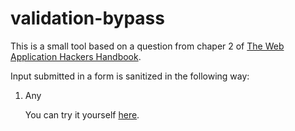# validation-bypass

This is a small tool based on a question from chaper 2 of [The Web Application Hackers Handbook](http://mdsec.net/wahh/).

Input submitted in a form is sanitized in the following way:

1. Any <script> tags are removed
2. The input is truncated to 50 charecters
3. Any quotation marks are removed
4. The input is URL-decoded
5. If anything was deleted, repeat the sanitization from step 1.

The challenge is to get the following string past the validator:

"><script>alert("foo")</script>

You can try it yourself [here](http://validation-bypass.surge.sh/).
